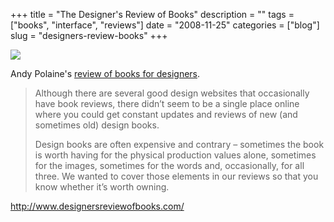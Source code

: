 +++
title = "The Designer's Review of Books"
description = ""
tags = ["books", "interface", "reviews"]
date = "2008-11-25"
categories = ["blog"]
slug = "designers-review-books"
+++



  <div class="notebook-screenshot"><a href="http://www.designersreviewofbooks.com/"><img src="http://media.konigi.com/notebook/designers-review-books.jpg" class="notebook-image" /></a></div><p>Andy Polaine's <a href="http://www.designersreviewofbooks.com/">review of books for designers</a>.</p>
<blockquote><p>Although there are several good design websites that occasionally have book reviews, there didn’t seem to be a single place online where you could get constant updates and reviews of new (and sometimes old) design books.</p>
<p>Design books are often expensive and contrary – sometimes the book is worth having for the physical production values alone, sometimes for the images, sometimes for the words and, occasionally, for all three. We wanted to cover those elements in our reviews so that you know whether it’s worth owning.</p></blockquote>
    
  <a href="http://www.designersreviewofbooks.com/">http://www.designersreviewofbooks.com/</a>
